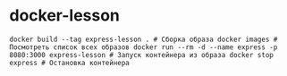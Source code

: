 # docker-lesson

``
docker build --tag express-lesson . # Сборка образа
docker images # Посмотреть список всех образов
docker run --rm -d --name express -p 8080:3000 express-lesson # Запуск контейнера из образа
docker stop express # Остановка контейнера
``